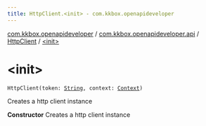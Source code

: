 ```yaml
---
title: HttpClient.<init> - com.kkbox.openapideveloper
---
```


[com.kkbox.openapideveloper](../../index.html) / [com.kkbox.openapideveloper.api](../index.html) / [HttpClient](index.html) / [&lt;init&gt;](.)

# &lt;init&gt;

`HttpClient(token: `[`String`](https://kotlinlang.org/api/latest/jvm/stdlib/kotlin/-string/index.html)`, context: `[`Context`](https://developer.android.com/reference/android/content/Context.html)`)`

Creates a http client instance

**Constructor**
Creates a http client instance

